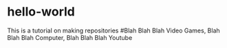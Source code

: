# hello-world
This is a tutorial on making repositories
#Blah Blah Blah Video Games, Blah Blah Blah Computer, Blah Blah Blah Youtube
